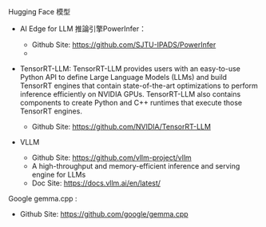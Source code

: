 Hugging Face 模型

- AI Edge for LLM 推論引擎PowerInfer： 
  - Github Site: https://github.com/SJTU-IPADS/PowerInfer
  -  

- TensorRT-LLM:  TensorRT-LLM provides users with an easy-to-use Python API to define Large Language Models (LLMs) and build TensorRT engines that contain state-of-the-art optimizations to perform inference efficiently on NVIDIA GPUs. TensorRT-LLM also contains components to create Python and C++ runtimes that execute those TensorRT engines.
  - Github Site: https://github.com/NVIDIA/TensorRT-LLM

- VLLM
  - Github Site: https://github.com/vllm-project/vllm
  - A high-throughput and memory-efficient inference and serving engine for LLMs
  - Doc Site: https://docs.vllm.ai/en/latest/

Google gemma.cpp : 
  - Github Site: https://github.com/google/gemma.cpp
